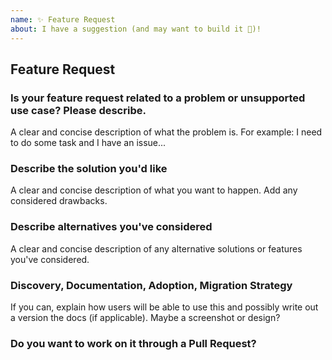 ```yaml
---
name: ✨ Feature Request
about: I have a suggestion (and may want to build it 💪)!
---
```


## Feature Request

### Is your feature request related to a problem or unsupported use case? Please describe.

A clear and concise description of what the problem is. For example: I need to do some task and I have an issue...

### Describe the solution you'd like

A clear and concise description of what you want to happen. Add any considered drawbacks.

### Describe alternatives you've considered

A clear and concise description of any alternative solutions or features you've considered.

### Discovery, Documentation, Adoption, Migration Strategy

If you can, explain how users will be able to use this and possibly write out a version the docs (if applicable).
Maybe a screenshot or design?

### Do you want to work on it through a Pull Request?

<!-- Make sure to coordinate with us before you spend too much time working on an implementation! -->
